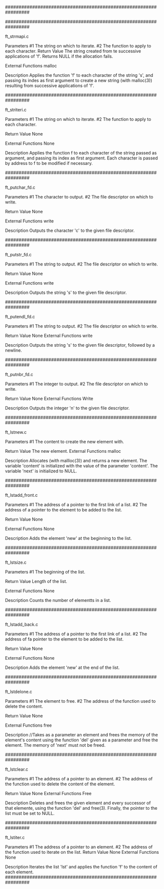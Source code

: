 



#################################################################



#################################################################

ft_strmapi.c

Parameters
#1 The string on which to iterate.
#2 The function to apply to each character.
Return Value
The string created from te successive applications of 'f'.
Returns NULL if the allocation fails.

External Functions
malloc

Description
Applies the function 'f' to each character of the string 's', and
passing its indes as first argument to create a new string (with malloc(3))
resulting from successive applications of 'f'.

#################################################################

ft_striteri.c

Parameters
#1 The string on which to iterate.
#2 The function to apply to each character.

Return Value
None

External Functions
None

Description
Applies the function f to each character of the string passed as argument,
and passing its index as first argument. Each character is passed by
address to f to be modified if necessary.

#################################################################

ft_putchar_fd.c

Parameters
#1 The character to output.
#2 The file descriptor on which to write.

Return Value
None

External Functions
write

Description
Outputs the character 'c' to the given file descriptor.

#################################################################

ft_putstr_fd.c

Parameters
#1 The string to output.
#2 The file descriptor on which to write.

Return Value
None

External Functions
write

Description
Outputs the string 's' to the given file descriptor.

#################################################################

ft_putendl_fd.c

Parameters
#1 The string to output.
#2 The file descriptor on which to write.

Return Value
None
External Functions
write

Description
Outputs the string 's' to the given file descriptor, followed by a newline.

#################################################################

ft_putnbr_fd.c

Parameters
#1 The integer to output.
#2 The file descriptor on which to write.

Return Value
None
External Functions
Write

Description
Outputs the integer 'n' to the given file descriptor.

#################################################################

ft_lstnew.c

Parameters
#1 The content to create the new element with.

Return Value
The new element.
External Functions
malloc

Description
Allocates (with mallloc(3)) and returns a new element.
The variable 'content' is initialized with the value of the parameter
'content'. The variable 'next' is initialized to NULL.


#################################################################

ft_lstadd_front.c

Parameters
#1 The address of a pointer to the first link of a list.
#2 The address of a pointer to the element to be added to the list.

Return Value
None

External Functions
None

Description
Adds the element 'new' at the beginning to the list.

#################################################################

ft_lstsize.c

Parameters
#1 The beginning of the list.

Return Value
Length of the list.

External Functions
None

Description
Counts the number of elementts in a list.

#################################################################

ft_lstadd_back.c

Parameters
#1 The address of a pointer to the first link of a list.
#2 The address of fa pointer to the element to be added to the list.

Return Value
None

External Functions
None

Description
Adds the element 'new' at the end of the list.

#################################################################

ft_lstdelone.c

Parameters
#1 The element to free.
#2 The address of the function used to delete the content.

Return Value
None

External Functions
free

Description
//Takes as a parameter an element and frees the memory of the element's content
using the function 'del' given as a parameter and free the element.
The memory of 'next' must not be freed.

#################################################################

ft_lstclear.c

Parameters
#1 The address of a pointer to an element.
#2 The address of the function used to delete the content of the element.

Return Value
None
External Functions
Free

Description
Deletes and frees the given element and every successor of that elemente,
using the function 'del' and free(3).
Finally, the pointer to the list must be set to NULL.

#################################################################

ft_lstiter.c

Parameters
#1 The address of a pointer to an element.
#2 The address of the function used to iterate on the list.
Return Value
None
External Functions
None

Description
Iterates the list 'lst' and applies the function 'f' to the content of each element.
#################################################################
